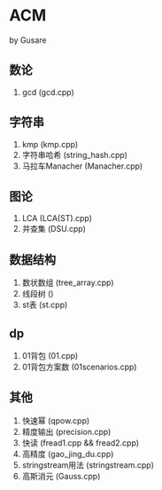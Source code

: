 # ACM
by Gusare

## 数论
1. gcd (gcd.cpp)

## 字符串
1. kmp (kmp.cpp)
2. 字符串哈希 (string_hash.cpp)
3. 马拉车Manacher (Manacher.cpp)

## 图论
1. LCA (LCA(ST).cpp)
2. 并查集 (DSU.cpp)

## 数据结构
1. 数状数组 (tree_array.cpp)
2. 线段树 ()
3. st表 (st.cpp)

## dp
1. 01背包 (01.cpp)
2. 01背包方案数 (01scenarios.cpp)

## 其他
1. 快速幂 (qpow.cpp)
2. 精度输出 (precision.cpp)
3. 快读 (fread1.cpp && fread2.cpp)
4. 高精度 (gao_jing_du.cpp)
5. stringstream用法 (stringstream.cpp)
6. 高斯消元 (Gauss.cpp)
